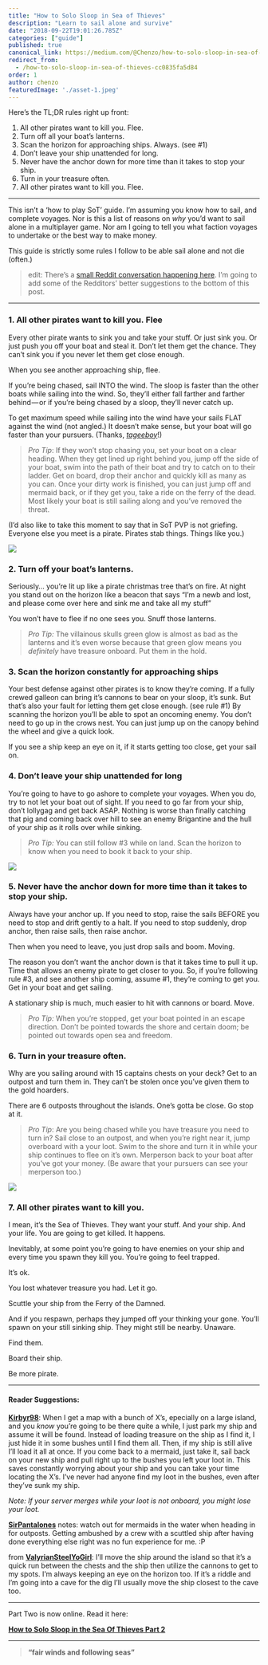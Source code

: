 ```yaml
---
title: "How to Solo Sloop in Sea of Thieves"
description: "Learn to sail alone and survive"
date: "2018-09-22T19:01:26.785Z"
categories: ["guide"]
published: true
canonical_link: https://medium.com/@Chenzo/how-to-solo-sloop-in-sea-of-thieves-cc0835fa5d84
redirect_from:
  - /how-to-solo-sloop-in-sea-of-thieves-cc0835fa5d84
order: 1
author: chenzo
featuredImage: './asset-1.jpeg'
---
```


Here’s the TL;DR rules right up front:

1.  All other pirates want to kill you. Flee.
2.  Turn off all your boat’s lanterns.
3.  Scan the horizon for approaching ships. Always. (see #1)
4.  Don’t leave your ship unattended for long.
5.  Never have the anchor down for more time than it takes to stop your ship.
6.  Turn in your treasure often.
7.  All other pirates want to kill you. Flee.

---

This isn’t a ‘how to play SoT’ guide. I’m assuming you know how to sail, and complete voyages. Nor is this a list of reasons on _why_ you’d want to sail alone in a multiplayer game. Nor am I going to tell you what faction voyages to undertake or the best way to make money.

This guide is strictly some rules I follow to be able sail alone and not die (often.)

> edit: There’s a [small Reddit conversation happening here](https://www.reddit.com/r/Seaofthieves/comments/9ii9hq/beginners_guide_on_how_to_solo_sloop/). I’m going to add some of the Redditors’ better suggestions to the bottom of this post.

---

### **1\. All other pirates want to kill you. Flee**

Every other pirate wants to sink you and take your stuff. Or just sink you. Or just push you off your boat and steal it. Don’t let them get the chance. They can’t sink you if you never let them get close enough.

When you see another approaching ship, flee.

If you’re being chased, sail INTO the wind. The sloop is faster than the other boats while sailing into the wind. So, they’ll either fall farther and farther behind — or if you’re being chased by a sloop, they’ll never catch up.

To get maximum speed while sailing into the wind have your sails FLAT against the wind (not angled.) It doesn’t make sense, but your boat will go faster than your pursuers. (Thanks, [_tageeboy_](https://www.reddit.com/r/Seaofthieves/comments/9ii9hq/beginners_guide_on_how_to_solo_sloop/e6k8clb/)!)

> _Pro Tip_: If they won’t stop chasing you, set your boat on a clear heading. When they get lined up right behind you, jump off the side of your boat, swim into the path of their boat and try to catch on to their ladder. Get on board, drop their anchor and quickly kill as many as you can. Once your dirty work is finished, you can just jump off and mermaid back, or if they get you, take a ride on the ferry of the dead. Most likely your boat is still sailing along and you’ve removed the threat.

(I’d also like to take this moment to say that in SoT PVP is not griefing. Everyone else you meet is a pirate. Pirates stab things. Things like you.)

![](./asset-1.jpeg)

### **2\. Turn off your boat’s lanterns.**

Seriously… you’re lit up like a pirate christmas tree that’s on fire. At night you stand out on the horizon like a beacon that says “I’m a newb and lost, and please come over here and sink me and take all my stuff”

You won’t have to flee if no one sees you. Snuff those lanterns.

> _Pro Tip:_ The villainous skulls green glow is almost as bad as the lanterns and it’s even worse because that green glow means you _definitely_ have treasure onboard. Put them in the hold.

### **3\. Scan the horizon constantly for approaching ships**

Your best defense against other pirates is to know they’re coming. If a fully crewed galleon can bring it’s cannons to bear on your sloop, it’s sunk. But that’s also your fault for letting them get close enough. (see rule #1) By scanning the horizon you’ll be able to spot an oncoming enemy. You don’t need to go up in the crows nest. You can just jump up on the canopy behind the wheel and give a quick look.

If you see a ship keep an eye on it, if it starts getting too close, get your sail on.

### **4\. Don’t leave your ship unattended for long**

You’re going to have to go ashore to complete your voyages. When you do, try to not let your boat out of sight. If you need to go far from your ship, don’t lollygag and get back ASAP. Nothing is worse than finally catching that pig and coming back over hill to see an enemy Brigantine and the hull of your ship as it rolls over while sinking.

> _Pro Tip:_ You can still follow #3 while on land. Scan the horizon to know when you need to book it back to your ship.

![](./asset-2.jpeg)

### **5\. Never have the anchor down for more time than it takes to stop your ship.**

Always have your anchor up. If you need to stop, raise the sails BEFORE you need to stop and drift gently to a halt. If you need to stop suddenly, drop anchor, then raise sails, then raise anchor.

Then when you need to leave, you just drop sails and boom. Moving.

The reason you don’t want the anchor down is that it takes time to pull it up. Time that allows an enemy pirate to get closer to you. So, if you’re following rule #3, and see another ship coming, assume #1, they’re coming to get you. Get in your boat and get sailing.

A stationary ship is much, much easier to hit with cannons or board. Move.

> _Pro Tip:_ When you’re stopped, get your boat pointed in an escape direction. Don’t be pointed towards the shore and certain doom; be pointed out towards open sea and freedom.

### **6\. Turn in your treasure often.**

Why are you sailing around with 15 captains chests on your deck? Get to an outpost and turn them in. They can’t be stolen once you’ve given them to the gold hoarders.

There are 6 outposts throughout the islands. One’s gotta be close. Go stop at it.

> _Pro Tip_: Are you being chased while you have treasure you need to turn in? Sail close to an outpost, and when you’re right near it, jump overboard with a your loot. Swim to the shore and turn it in while your ship continues to flee on it’s own. Merperson back to your boat after you’ve got your money. (Be aware that your pursuers can see your merperson too.)

![](./asset-3.jpeg)

### **7\. All other pirates want to kill you.**

I mean, it’s the Sea of Thieves. They want your stuff. And your ship. And your life. You are going to get killed. It happens.

Inevitably, at some point you’re going to have enemies on your ship and every time you spawn they kill you. You’re going to feel trapped.

It’s ok.

You lost whatever treasure you had. Let it go.

Scuttle your ship from the Ferry of the Damned.

And if you respawn, perhaps they jumped off your thinking your gone. You’ll spawn on your still sinking ship. They might still be nearby. Unaware.

Find them.

Board their ship.

Be more pirate.

---

#### Reader Suggestions:

[**Kirbyr98**](https://www.reddit.com/r/Seaofthieves/comments/9ii9hq/beginners_guide_on_how_to_solo_sloop/e6juh8q/): When I get a map with a bunch of X’s, epecially on a large island, and you _know_ you’re going to be there quite a while, I just park my ship and assume it will be found. Instead of loading treasure on the ship as I find it, I just hide it in some bushes until I find them all. Then, if my ship is still alive I’ll load it all at once. If you come back to a mermaid, just take it, sail back on your new ship and pull right up to the bushes you left your loot in. This saves constantly worrying about your ship and you can take your time locating the X’s. I’ve never had anyone find my loot in the bushes, even after they’ve sunk my ship.

_Note: If your server merges while your loot is not onboard, you might lose your loot._

[**SirPantalones**](https://www.reddit.com/r/Seaofthieves/comments/9ii9hq/beginners_guide_on_how_to_solo_sloop/e6jvlb6/) notes: watch out for mermaids in the water when heading in for outposts. Getting ambushed by a crew with a scuttled ship after having done everything else right was no fun experience for me. :P

from [**ValyrianSteelYoGirl**](https://www.reddit.com/r/Seaofthieves/comments/9ii9hq/beginners_guide_on_how_to_solo_sloop/e6lou0w/): I’ll move the ship around the island so that it’s a quick run between the chests and the ship then utilize the cannons to get to my spots. I’m always keeping an eye on the horizon too. If it’s a riddle and I’m going into a cave for the dig I’ll usually move the ship closest to the cave too.

---

Part Two is now online. Read it here:

[**How to Solo Sloop in the Sea Of Thieves Part 2**](/how-to-solo-sloop-in-the-sea-of-thieves-part-2/)

---

> **“fair winds and following seas”**


